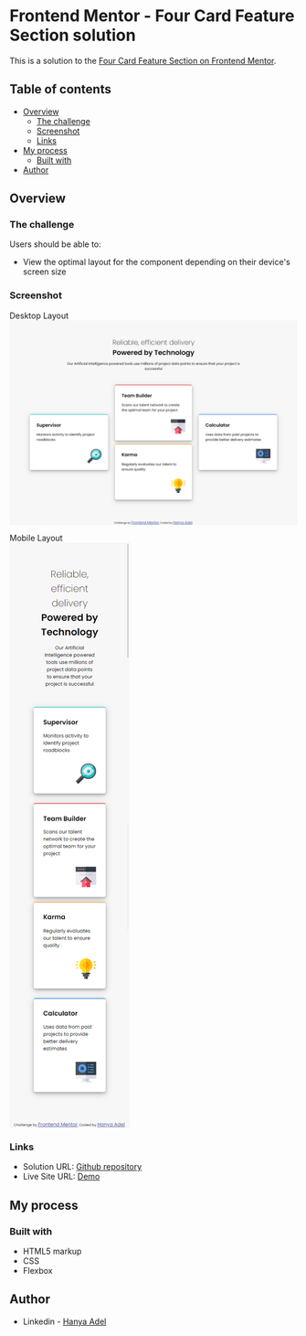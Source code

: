 # Frontend Mentor - Four Card Feature Section solution

This is a solution to the [Four Card Feature Section on Frontend Mentor](https://www.frontendmentor.io/challenges/four-card-feature-section-weK1eFYK).

## Table of contents

- [Overview](#overview)
  - [The challenge](#the-challenge)
  - [Screenshot](#screenshot)
  - [Links](#links)
- [My process](#my-process)
  - [Built with](#built-with)
- [Author](#author)


## Overview

### The challenge

Users should be able to:

- View the optimal layout for the component depending on their device's screen size

### Screenshot

<p>Desktop Layout<br><img src="Screenshots/DesktopLayout.png" alt="Desktop Layout" align="center"></p>
<p>Mobile Layout <br><img src="Screenshots/MobileLayout.png" alt="Mobile Layout" align="center"></p>

### Links

- Solution URL: <a href="https://github.com/HanyaAdel/Four-card-feature-section" target="_new"> Github repository</a>
- Live Site URL: <a href=" https://hanyaadel.github.io/Four-card-feature-section/" target="_new"> Demo</a>

## My process

### Built with

- HTML5 markup
- CSS
- Flexbox


## Author

- Linkedin - [Hanya Adel](https://www.linkedin.com/in/hanya-e-720149138/)
